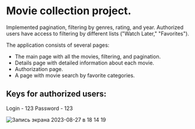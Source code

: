 # Movie collection project. 

Implemented pagination, filtering by genres, rating, and year. Authorized users have access to filtering by different lists ("Watch Later," "Favorites"). 

The application consists of several pages:

- The main page with all the movies, filtering, and pagination.
- Details page with detailed information about each movie.
- Authorization page.
- A page with movie search by favorite categories.

## Keys for authorized users:
Login - 123
Password - 123

![Запись экрана 2023-08-27 в 18 14 19](https://github.com/pipupopi/movies-project/assets/108987663/c28cc9d4-bdb5-4406-8842-632d73c3e655)

